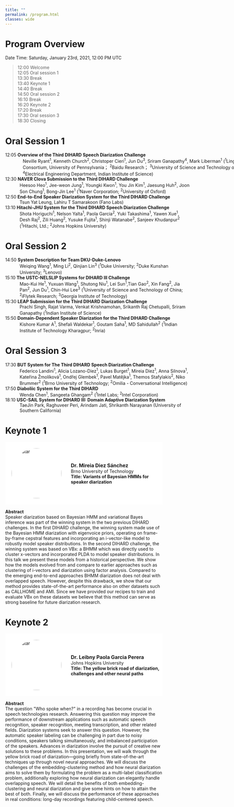 ```yaml
---
title: ""
permalink: /program.html
classes: wide
---
```



# Program Overview
Date Time: Saturday, January 23rd, 2021, 12:00 PM UTC 

> 12:00	 Welcome  
> 12:05  Oral session 1  
> 13:30  Break  
> 13:40	 Keynote 1  
> 14:40	 Break  
> 14:50	 Oral session 2  
> 16:10	 Break  
> 16:20	 Keynote 2  
> 17:20	 Break  
> 17:30	 Oral session 3  
> 18:30	 Closing  

# Oral Session 1

<div style="width:860px;">
  <div>
  12:05 <strong>  Overview of the Third DIHARD Speech Diarization Challenge</strong>
  </div>
  <div style="margin-left: 56px">
  Neville Ryant<sup>1</sup>, Kenneth Church<sup>2</sup>, Christoper Cieri<sup>1</sup>, Jun Du<sup>3</sup>, Sriram Ganapathy<sup>4</sup>, Mark Liberman<sup>1</sup>  
   (<sup>1</sup>Linguistic Data Consortium, University of Pennsylvania； <sup>2</sup>Baidu Research； <sup>3</sup>University of Science and Technology of China； <sup>4</sup>Electrical Engineering Department, Indian Institute of Science)
  </div>
</div>


<div style="width: 590px;">
  <div>
  12:30  <strong>NAVER Clova Submission to the Third DIHARD Challenge</strong>
  </div>
  <div style="margin-left: 46px">
  Heesoo Heo<sup>1</sup>, Jee-weon Jung<sup>1</sup>, Youngki Kwon<sup>1</sup>, You Jin Kim<sup>1</sup>, Jaesung Huh<sup>2</sup>, Joon Son Chung<sup>1</sup>, Bong-Jin Lee<sup>1</sup> 
   (<sup>1</sup>Naver Corporation; <sup>2</sup>University of Oxford)
  </div>
</div>

<div style="width: 590px;">
  <div>
  12:50  <strong>End-to-End Speaker Diarization System for the Third DIHARD Challenge</strong>
  </div>
  <div style="margin-left: 46px">
  Tsun Yat Leung, Lahiru T Samarakoon (Fano Labs)
  </div>
</div>


<div style="width: 590px;">
  <div>
  13:10  <strong>Hitachi-JHU System for the Third DIHARD Speech Diarization Challenge</strong>
  </div>
  <div style="margin-left: 46px">
  Shota Horiguchi<sup>1</sup>, Nelson Yalta<sup>1</sup>, Paola Garcia<sup>2</sup>, Yuki Takashima<sup>1</sup>, Yawen Xue<sup>1</sup>, Desh Raj<sup>2</sup>, Zili Huang<sup>2</sup>, Yusuke Fujita<sup>1</sup>, Shinji Watanabe<sup>2</sup>, Sanjeev Khudanpur<sup>2</sup> 
   (<sup>1</sup>Hitachi, Ltd.; <sup>2</sup>Johns Hopkins University)
  </div>
</div>


# Oral Session 2
<div style="width: 590px;">
  <div>
  14:50  <strong>System Description for Team DKU-Duke-Lenovo</strong>
  </div>
  <div style="margin-left: 46px">
  Weiqing Wang<sup>1</sup>, Ming Li<sup>2</sup>,  Qinjian Lin<sup>3</sup> 
   (<sup>1</sup>Duke University; <sup>2</sup>Duke Kunshan University; <sup>3</sup>Lenovo)
  </div>
</div>


<div style="width: 590px;">
  <div>
  15:10  <strong>The USTC-NELSLIP Systems for DIHARD III Challenge</strong>
  </div>
  <div style="margin-left: 46px">
  Mao-Kui He<sup>1</sup>, Yuxuan Wang<sup>1</sup>, Shutong Niu<sup>1</sup>, Lei Sun<sup>1</sup>,Tian Gao<sup>2</sup>, Xin Fang<sup>2</sup>, Jia Pan<sup>2</sup>, Jun Du<sup>1</sup>, Chin-Hui Lee<sup>3</sup> 
   (<sup>1</sup>University of Science and Technology of China; <sup>2</sup>iFlytek Research; <sup>3</sup>Georgia Institute of Technology)
   
  </div>
</div>

<div style="width: 590px;">
  <div>
  15:30  <strong>LEAP Submission for the Third DIHARD Diarization Challenge</strong>
  </div>
  <div style="margin-left: 46px">
  Prachi Singh, Rajat Varma, Venkat Krishnamohan, Srikanth Raj Chetupalli, Sriram Ganapathy 
  (<sup>1</sup>Indian Institute of Science)
  </div>
</div>


<div style="width: 590px;">
  <div>
  15:50  <strong>Domain-Dependent Speaker Diarization for the Third DIHARD Challenge</strong>
  </div>
  <div style="margin-left: 46px">
  Kishore Kumar A<sup>1</sup>, Shefali Waldekar<sup>1</sup>, Goutam Saha<sup>1</sup>, MD Sahidullah<sup>2</sup> 
  (<sup>1</sup>Indian Institute of Technology Kharagpur; <sup>2</sup>Inria)
  </div>
</div>


# Oral Session 3
<div style="width: 590px;">
  <div>
  17:30  <strong>BUT System for The Third DIHARD Speech Diarization Challenge</strong>
  </div>
  <div style="margin-left: 46px">
  Federico Landini<sup>1</sup>, Alicia Lozano-Diez<sup>1</sup>, Lukas Burget<sup>1</sup>, Mireia Diez<sup>1</sup>, Anna Silnova<sup>1</sup>, Kateřina Žmolíková<sup>1</sup>, Ondřej Glembek<sup>1</sup>, Pavel Matějka<sup>1</sup>, Themos Stafylakis<sup>2</sup>, Niko Brummer<sup>2</sup> 
  (<sup>1</sup>Brno University of Technology; <sup>2</sup>Omilia - Conversational Intelligence)
  </div>
</div>


<div style="width: 590px;">
  <div>
  17:50  <strong>Diaboliic System for the Third DIHARD</strong>
  </div>
  <div style="margin-left: 46px">
  Wenda Chen<sup>1</sup>, Sangeeta Ghangam<sup>2</sup> 
  (<sup>1</sup>Intel Labs; <sup>2</sup>Intel Corporation)
   
  </div>
</div>


<div style="width: 590px;">
  <div>
  18:10  <strong>USC-SAIL System for DIHARD III: Domain Adaptive Diarization System</strong>
  </div>
  <div style="margin-left: 46px">
  TaeJin Park, Raghuveer Peri, Arindam Jati, Shrikanth Narayanan 
  (University of Southern California)
  </div>
</div>

# Keynote 1

 <div style="display: flex; flex-direction: row;height: 200px; align-items: center;background-color: white; ">
    <img
      src="https://i.loli.net/2021/01/17/2JWRcZl6rMKVf87.jpg"
      alt="avatar"
      style="width: 160px; height: 160px; border-radius: 50%; margin-left: 20px;"
    />
    <div style="margin-left: 30px;">
      <div style="font-weight: bold; font-size: 16px;">Dr. Mireia Diez Sánchez</div>
      <div>Brno University of Technology</div>
      <div><b>Title: Variants of Bayesian HMMs for speaker diarization</b></div>
    </div>
  </div>
     
**Abstract**       
Speaker diarization based on Bayesian HMM and variational Bayes inference was part of the winning system in the two previous DIHARD challenges. In the first DIHARD challenge, the winning system made use of the Bayesian HMM diarization with eigenvoice priors, operating on frame-by-frame cepstral features and incorporating an i-vector-like model to robustly model speaker distributions. In the second DIHARD challenge, the winning system was based on VBx: a BHMM which was directly used to cluster x-vectors and incorporated PLDA to model speaker distributions. In this talk we present these models from a historical perspective. We show how the models evolved from and compare to earlier approaches such as clustering of i-vectors and diarization using factor analysis. Compared to the emerging end-to-end approaches BHMM diarization does not deal with overlapped speech. However, despite this drawback, we show that our method provides state-of-the-art performance also on other datasets such as CALLHOME and AMI. Since we have provided our recipes to train and evaluate VBx on these datasets we believe that this method can serve as strong baseline for future diarization research.


# Keynote 2
 <div style="display: flex; flex-direction: row;height: 200px; align-items: center;background-color: white; ">
    <img
      src="https://i.loli.net/2021/01/17/3SegznIErMZsNlQ.jpg"
      alt="avatar"
      style="width: 160px; height: 160px; border-radius: 50%; margin-left: 20px;"
    />
    <div style="margin-left: 30px;">
      <div style="font-weight: bold; font-size: 16px;">Dr. Leibny Paola Garcia Perera</div>
      <div>Johns Hopkins University</div>
      <div><b>Title: The yellow brick road of diarization, challenges and other neural paths</b></div>
    </div>
  </div>
      
**Abstract**   
The question "Who spoke when?" in a recording has become crucial in speech technologies research. Answering this question may improve the performance of downstream applications such as automatic speech recognition, speaker recognition, meeting transcription, and other related fields. Diarization systems seek to answer this question. However, the automatic speaker labeling can be challenging in part due to noisy conditions, speakers talking simultaneously, and imbalanced participation of the speakers. Advances in diarization involve the pursuit of creative new solutions to these problems. In this presentation, we will walk through the yellow brick road of diarization—going briefly from state-of-the-art techniques up through novel neural approaches. We will discuss the challenges of the embedding-clustering method and how neural diarization aims to solve them by formulating the problem as a multi-label classification problem, additionally exploring how neural diarization can elegantly handle overlapping speech. We will detail the benefits of both embedding-clustering and neural diarization and give some hints on how to attain the best of both. Finally, we will discuss the performance of these approaches in real conditions: long-day recordings featuring child-centered speech.

